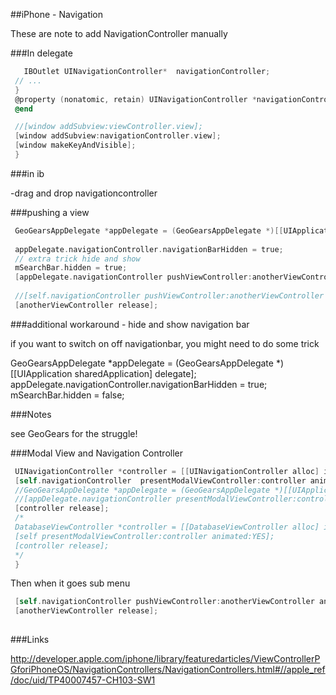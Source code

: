 
##iPhone - Navigation




These are note to add NavigationController manually



###In delegate
```objective-c
   IBOutlet UINavigationController*  navigationController;
 // ...
 }
 @property (nonatomic, retain) UINavigationController *navigationController;
 @end
 ```

```objective-c
 //[window addSubview:viewController.view];	
 [window addSubview:navigationController.view];
 [window makeKeyAndVisible];
 }
 ```
###in ib

-drag and drop navigationcontroller






###pushing a view
```objective-c
 GeoGearsAppDelegate *appDelegate = (GeoGearsAppDelegate *)[[UIApplication sharedApplication] delegate];
 
 appDelegate.navigationController.navigationBarHidden = true;
 // extra trick hide and show
 mSearchBar.hidden = true;
 [appDelegate.navigationController pushViewController:anotherViewController animated:YES];
 
 //[self.navigationController pushViewController:anotherViewController animated:YES];
 [anotherViewController release];
 ```

###additional workaround - hide and show navigation bar

if you want to switch on off navigationbar, you might need to do some trick

GeoGearsAppDelegate *appDelegate = (GeoGearsAppDelegate *)[[UIApplication sharedApplication] delegate];
appDelegate.navigationController.navigationBarHidden = true;
mSearchBar.hidden = false;


###Notes

see GeoGears for the struggle!




###Modal View and Navigation Controller

```objective-c
 UINavigationController *controller = [[UINavigationController alloc] initWithRootViewController:[[DatabaseViewController alloc] initWithNibName:@"DatabaseView" bundle:nil]];
 [self.navigationController  presentModalViewController:controller animated:YES];
 //GeoGearsAppDelegate *appDelegate = (GeoGearsAppDelegate *)[[UIApplication sharedApplication] delegate];
 //[appDelegate.navigationController presentModalViewController:controller animated:YES];
 [controller release];
 /*
 DatabaseViewController *controller = [[DatabaseViewController alloc] initWithNibName:@"DatabaseView" bundle:nil];
 [self presentModalViewController:controller animated:YES];
 [controller release];
 */
 }
 ```
Then when it goes sub menu
```objective-c
 [self.navigationController pushViewController:anotherViewController animated:YES];
 [anotherViewController release];
 
 ```
###Links

http://developer.apple.com/iphone/library/featuredarticles/ViewControllerPGforiPhoneOS/NavigationControllers/NavigationControllers.html#//apple_ref/doc/uid/TP40007457-CH103-SW1






